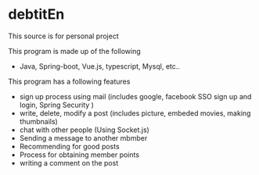 # debtitEn

This source is for personal project

This program is made up of the following

 - Java, Spring-boot, Vue.js, typescript, Mysql, etc..

This program has a following features
 - sign up process using mail (includes google, facebook SSO sign up and login, Spring Security )
 - write, delete, modify a post (includes picture, embeded movies, making thumbnails)
 - chat with other people (Using Socket.js)
 - Sending a message to another mbmber
 - Recommending for good posts
 - Process for obtaining member points
 - writing a comment on the post
